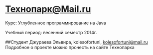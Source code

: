 
Технопарк@Mail.ru
============
Курс: Углубленное программирование на Java

Учебный период: весенний семестр 2014г.

##Студент
Джураева Эльвира, kolesofortuni, kolesofortuni@mail.ru
Подробное о проекте можно прочесть на сайте Технопарка
